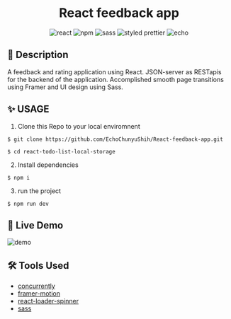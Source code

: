 <h1 align="center"> React feedback app
</h1>

<div align="center">
<img alt="react" src="https://img.shields.io/badge/React-000?&logo=react"/>  
  <img alt="npm" src="https://img.shields.io/badge/NPM-blue?logo=npm"/>
  <img alt="sass" src="https://img.shields.io/badge/SCSS-CC6699?&logo=Sass&logoColor=white">
<img alt="styled prettier" src="https://img.shields.io/badge/styled%20with-Prettier-yellow"/>
<img alt="echo" src="https://img.shields.io/badge/Made%20by-Echo-ff69b4"/>

</div>


## 📄 Description
A feedback and rating application using React. JSON-server as RESTapis for the backend of the application.
Accomplished smooth page transitions using Framer and UI design using Sass.

## ✨ USAGE

1. Clone this Repo to your local enviromnent

```
$ git clone https://github.com/EchoChunyuShih/React-feedback-app.git

$ cd react-todo-list-local-storage
```

2. Install dependencies

```
$ npm i
```

3. run the project

```
$ npm run dev
```

## 🥳 Live Demo

<img alt="demo" src="https://media.giphy.com/media/aO1o3Hz7gcmuUjXX1t/giphy.gif">

## 🛠 Tools Used

- [concurrently](https://www.npmjs.com/package/concurrently)
- [framer-motion](https://www.framer.com/motion/)
- [react-loader-spinner](https://mhnpd.github.io/react-loader-spinner/)
- [sass](https://www.npmjs.com/package/sass)
